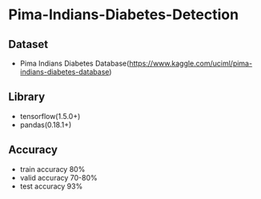 # Pima-Indians-Diabetes-Detection

## Dataset
* Pima Indians Diabetes Database(https://www.kaggle.com/uciml/pima-indians-diabetes-database)

## Library
* tensorflow(1.5.0+) 
* pandas(0.18.1+)

## Accuracy
* train accuracy 80%
* valid accuracy 70-80%
* test accuracy 93%
